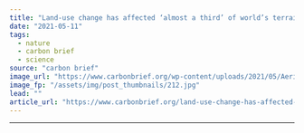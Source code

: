 ```yaml
---
title: "Land-use change has affected ‘almost a third’ of world’s terrain since 1960"
date: "2021-05-11"
tags: 
  - nature
  - carbon brief
  - science
source: "carbon brief"
image_url: "https://www.carbonbrief.org/wp-content/uploads/2021/05/Aerial-view-of-tropical-deforestation-Mato-Grosso-do-Sul-Pantanal-Brazil-edited-107x71.jpg"
image_fp: "/assets/img/post_thumbnails/212.jpg"
lead: ""
article_url: "https://www.carbonbrief.org/land-use-change-has-affected-almost-a-third-of-worlds-terrain-since-1960"
---
```


---
